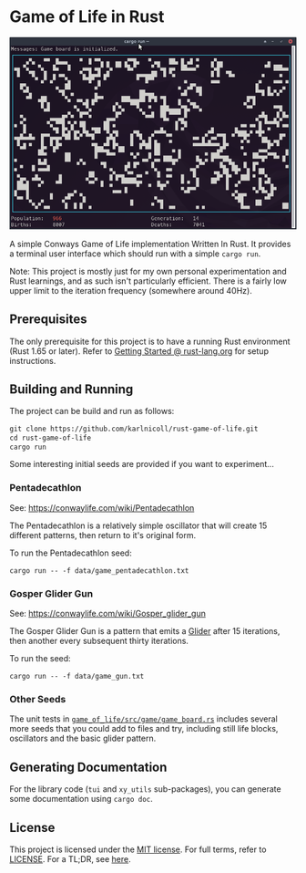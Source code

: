 # Game of Life in Rust

![Game screenshot](data/screenshot.png)

A simple Conways Game of Life implementation Written In Rust. It provides a
terminal user interface which should run with a simple `cargo run`.

Note: This project is mostly just for my own personal experimentation and Rust
learnings, and as such isn't particularly efficient. There is a fairly low
upper limit to the iteration frequency (somewhere around 40Hz).

## Prerequisites

The only prerequisite for this project is to have a running Rust environment
(Rust 1.65 or later). Refer to
[Getting Started @ rust-lang.org](https://www.rust-lang.org/learn/get-started)
for setup instructions.

## Building and Running

The project can be build and run as follows:

```shell
git clone https://github.com/karlnicoll/rust-game-of-life.git
cd rust-game-of-life
cargo run
```

Some interesting initial seeds are provided if you want to experiment...

### Pentadecathlon

See: <https://conwaylife.com/wiki/Pentadecathlon>

The Pentadecathlon is a relatively simple oscillator that will create 15
different patterns, then return to it's original form.

To run the Pentadecathlon seed:

```shell
cargo run -- -f data/game_pentadecathlon.txt
```

### Gosper Glider Gun

See: <https://conwaylife.com/wiki/Gosper_glider_gun>

The Gosper Glider Gun is a pattern that emits a
[Glider](https://conwaylife.com/wiki/Glider) after 15 iterations, then another
every subsequent thirty iterations.

To run the seed:

```shell
cargo run -- -f data/game_gun.txt
```

### Other Seeds

The unit tests in
[`game_of_life/src/game/game_board.rs`](game_of_life/src/game/game_board.rs)
includes several more seeds that you could add to files and try, including
still life blocks, oscillators and the basic glider pattern.

## Generating Documentation

For the library code (`tui` and `xy_utils` sub-packages), you can generate some
documentation using `cargo doc`.

## License

This project is licensed under the [MIT license](https://mit-license.org/). For
full terms, refer to [LICENSE](LICENSE). For a TL;DR, see
[here](https://tldrlegal.com/license/mit-license).
